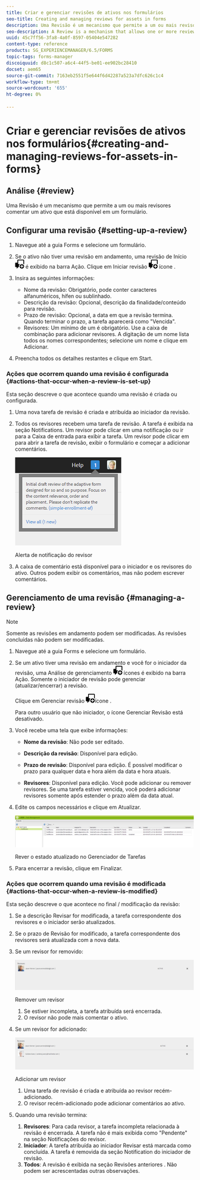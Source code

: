 ```yaml
---
title: Criar e gerenciar revisões de ativos nos formulários
seo-title: Creating and managing reviews for assets in forms
description: Uma Revisão é um mecanismo que permite a um ou mais revisores comentar um ativo que está disponível em um formulário.
seo-description: A Review is a mechanism that allows one or more reviewers to comment on an asset that is available in a form.
uuid: 45c7ff56-3fa8-4a0f-8597-05404e547282
content-type: reference
products: SG_EXPERIENCEMANAGER/6.5/FORMS
topic-tags: forms-manager
discoiquuid: d8c1c507-a6c4-44f5-be01-ee902bc28410
docset: aem65
source-git-commit: 7163eb2551f5e644f6d42287a523a7dfc626c1c4
workflow-type: tm+mt
source-wordcount: '655'
ht-degree: 0%

---
```



# Criar e gerenciar revisões de ativos nos formulários{#creating-and-managing-reviews-for-assets-in-forms}

## Análise {#review}

Uma Revisão é um mecanismo que permite a um ou mais revisores comentar um ativo que está disponível em um formulário.

## Configurar uma revisão {#setting-up-a-review}

1. Navegue até a guia Forms e selecione um formulário.
1. Se o ativo não tiver uma revisão em andamento, uma revisão de Início ![aem6forms_review_chat_comment](assets/aem6forms_review_chat_comment.png) é exibido na barra Ação. Clique em Iniciar revisão ![aem6forms_review_chat_comment](assets/aem6forms_review_chat_comment.png) ícone .
1. Insira as seguintes informações:

   * Nome da revisão: Obrigatório, pode conter caracteres alfanuméricos, hífen ou sublinhado.
   * Descrição da revisão: Opcional, descrição da finalidade/conteúdo para revisão.
   * Prazo de revisão: Opcional, a data em que a revisão termina. Quando terminar o prazo, a tarefa aparecerá como &quot;Vencida&quot;.
   * Revisores: Um mínimo de um é obrigatório. Use a caixa de combinação para adicionar revisores. A digitação de um nome lista todos os nomes correspondentes; selecione um nome e clique em Adicionar.

1. Preencha todos os detalhes restantes e clique em Start.

### Ações que ocorrem quando uma revisão é configurada {#actions-that-occur-when-a-review-is-set-up}

Esta seção descreve o que acontece quando uma revisão é criada ou configurada.

1. Uma nova tarefa de revisão é criada e atribuída ao iniciador da revisão.
1. Todos os revisores recebem uma tarefa de revisão. A tarefa é exibida na seção Notifications. Um revisor pode clicar em uma notificação ou ir para a Caixa de entrada para exibir a tarefa. Um revisor pode clicar em para abrir a tarefa de revisão, exibir o formulário e começar a adicionar comentários.

   ![Alerta de notificação do revisor](assets/noti.png)

   Alerta de notificação do revisor

1. A caixa de comentário está disponível para o iniciador e os revisores do ativo. Outros podem exibir os comentários, mas não podem escrever comentários.

## Gerenciamento de uma revisão {#managing-a-review}

>[!NOTE]
>
>Somente as revisões em andamento podem ser modificadas. As revisões concluídas não podem ser modificadas.

1. Navegue até a guia Forms e selecione um formulário.

1. Se um ativo tiver uma revisão em andamento e você for o iniciador da revisão, uma Análise de gerenciamento ![aem6forms_review_chat_comment](assets/aem6forms_review_chat_comment.png) ícones é exibido na barra Ação. Somente o iniciador de revisão pode gerenciar (atualizar/encerrar) a revisão.

   Clique em Gerenciar revisão ![aem6forms_review_chat_comment](assets/aem6forms_review_chat_comment.png)ícone .

   Para outro usuário que não iniciador, o ícone Gerenciar Revisão está desativado.

1. Você recebe uma tela que exibe informações:

   * **Nome da revisão**: Não pode ser editado.

   * **Descrição da revisão**: Disponível para edição.

   * **Prazo de revisão**: Disponível para edição. É possível modificar o prazo para qualquer data e hora além da data e hora atuais.

   * **Revisores**: Disponível para edição. Você pode adicionar ou remover revisores. Se uma tarefa estiver vencida, você poderá adicionar revisores somente após estender o prazo além da data atual.

1. Edite os campos necessários e clique em Atualizar.

   ![Rever o estado atualizado no Gerenciador de Tarefas](assets/tskmgr.png)

   Rever o estado atualizado no Gerenciador de Tarefas

1. Para encerrar a revisão, clique em Finalizar.

### Ações que ocorrem quando uma revisão é modificada {#actions-that-occur-when-a-review-is-modified}

Esta seção descreve o que acontece no final / modificação da revisão:

1. Se a descrição Revisar for modificada, a tarefa correspondente dos revisores e o iniciador serão atualizados.
1. Se o prazo de Revisão for modificado, a tarefa correspondente dos revisores será atualizada com a nova data.

1. Se um revisor for removido:

   ![Remover um revisor](assets/removeduser.png)

   Remover um revisor

   1. Se estiver incompleta, a tarefa atribuída será encerrada.
   1. O revisor não pode mais comentar o ativo.

1. Se um revisor for adicionado:

   ![Adicionar um revisor](assets/addedreviewer.png)

   Adicionar um revisor

   1. Uma tarefa de revisão é criada e atribuída ao revisor recém-adicionado.
   1. O revisor recém-adicionado pode adicionar comentários ao ativo.

1. Quando uma revisão termina:

   1. **Revisores**: Para cada revisor, a tarefa incompleta relacionada à revisão é encerrada. A tarefa não é mais exibida como &quot;Pendente&quot; na seção Notificações do revisor.
   1. **Iniciador**: A tarefa atribuída ao iniciador Revisar está marcada como concluída. A tarefa é removida da seção Notification do iniciador de revisão.
   1. **Todos**: A revisão é exibida na seção Revisões anteriores . Não podem ser acrescentadas outras observações.

